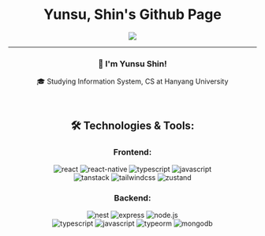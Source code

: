 <h1 align="center">Yunsu, Shin's Github Page</h1>

<p align="center">
  <img align='center' src="http://mazassumnida.wtf/api/v2/generate_badge?boj=ys10">
</p>
<div align="center">   
  <hr>
  <h3>👋 I'm Yunsu Shin!</h3>
  
  <p>🎓 Studying Information System, CS at Hanyang University</p>
<!--   <hr>
    <h2 align="center">🚀 My Journey</h2>
  <table>
    <tr>
      <td width="50%" align="right"><strong>2024 - Present</strong></td>
      <td width="50%">한양대학교 정보시스템학과 입학</td>
    </tr>
    <tr>
      <td colspan="2" align="center">▼</td>
    </tr> -->
<!--     <tr>
      <td width="50%" align="right"><strong>2024 (3 months)</strong></td>
      <td width="50%">-</td>
    </tr>
    <tr>
      <td colspan="2" align="center">▼</td>
    </tr> -->
<!--   </table> -->

 <br>
 
<h2>🛠️ Technologies & Tools:</h2>

<h3>Frontend:</h3>
<div>
 <img src="https://img.shields.io/badge/react-61DAFB?style=for-the-badge&logo=react&logoColor=black" alt="react" />
 <img src="https://img.shields.io/badge/react_native-61DAFB?style=for-the-badge&logo=react&logoColor=black" alt="react-native" />
 <img src="https://img.shields.io/badge/typescript-3178C6?style=for-the-badge&logo=typescript&logoColor=white" alt="typescript" />
 <img src="https://img.shields.io/badge/javascript-F7DF1E?style=for-the-badge&logo=javascript&logoColor=black" alt="javascript" /><br>
 
 <img src="https://img.shields.io/badge/tanstack-FF4154?style=for-the-badge&logo=react-query&logoColor=white" alt="tanstack" />
 <img src="https://img.shields.io/badge/tailwindcss-06B6D4?style=for-the-badge&logo=tailwindcss&logoColor=white" alt="tailwindcss" />
 <img src="https://img.shields.io/badge/zustand-brown?style=for-the-badge&logo=react&logoColor=white" alt="zustand" />
</div>

<h3>Backend:</h3>
<div>
 <img src="https://img.shields.io/badge/nest.js-E0234E?style=for-the-badge&logo=nestjs&logoColor=white" alt="nest" />
 <img src="https://img.shields.io/badge/express-000000?style=for-the-badge&logo=express&logoColor=white" alt="express" />
 <img src="https://img.shields.io/badge/node.js-339933?style=for-the-badge&logo=node.js&logoColor=white" alt="node.js" /><br>
 
 <img src="https://img.shields.io/badge/typescript-3178C6?style=for-the-badge&logo=typescript&logoColor=white" alt="typescript" />
 <img src="https://img.shields.io/badge/javascript-F7DF1E?style=for-the-badge&logo=javascript&logoColor=black" alt="javascript" />
 <img src="https://img.shields.io/badge/typeorm-FE0902?style=for-the-badge&logo=typescript&logoColor=white" alt="typeorm" />
 <img src="https://img.shields.io/badge/mongodb-47A248?style=for-the-badge&logo=mongodb&logoColor=white" alt="mongodb" />
</div>
